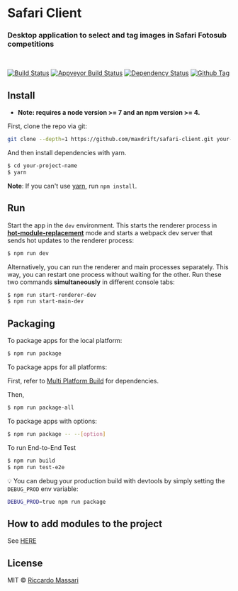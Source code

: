 # Safari Client

### Desktop application to select and tag images in Safari Fotosub competitions

<br/>

[![Build Status][travis-image]][travis-url]
[![Appveyor Build Status][appveyor-image]][appveyor-url]
[![Dependency Status][david_img]][david_site]
[![Github Tag][github-tag-image]][github-tag-url]

## Install

* **Note: requires a node version >= 7 and an npm version >= 4.**

First, clone the repo via git:

```bash
git clone --depth=1 https://github.com/maxdrift/safari-client.git your-project-name
```

And then install dependencies with yarn.

```bash
$ cd your-project-name
$ yarn
```
**Note**: If you can't use [yarn](https://github.com/yarnpkg/yarn), run `npm install`.

## Run

Start the app in the `dev` environment. This starts the renderer process in [**hot-module-replacement**](https://webpack.js.org/guides/hmr-react/) mode and starts a webpack dev server that sends hot updates to the renderer process:

```bash
$ npm run dev
```

Alternatively, you can run the renderer and main processes separately. This way, you can restart one process without waiting for the other. Run these two commands **simultaneously** in different console tabs:

```bash
$ npm run start-renderer-dev
$ npm run start-main-dev
```

## Packaging

To package apps for the local platform:

```bash
$ npm run package
```

To package apps for all platforms:

First, refer to [Multi Platform Build](https://www.electron.build/multi-platform-build) for dependencies.

Then,
```bash
$ npm run package-all
```

To package apps with options:

```bash
$ npm run package -- --[option]
```

To run End-to-End Test

```bash
$ npm run build
$ npm run test-e2e
```

:bulb: You can debug your production build with devtools by simply setting the `DEBUG_PROD` env variable:
```bash
DEBUG_PROD=true npm run package
```

## How to add modules to the project

See [HERE](https://github.com/chentsulin/electron-react-boilerplate)

## License
MIT © [Riccardo Massari](https://github.com/maxdrift)

[github-tag-image]: https://img.shields.io/github/tag/maxdrift/safari-client.svg
[github-tag-url]: https://github.com/maxdrift/safari-client/releases/latest
[travis-image]: https://travis-ci.org/maxdrift/safari-client.svg?branch=master
[travis-url]: https://travis-ci.org/maxdrift/safari-client
[appveyor-image]: https://ci.appveyor.com/api/projects/status/github/maxdrift/safari-client?svg=true
[appveyor-url]: https://ci.appveyor.com/project/maxdrift/safari-client/branch/master
[david_img]: https://img.shields.io/david/maxdrift/safari-client.svg
[david_site]: https://david-dm.org/maxdrift/safari-client
